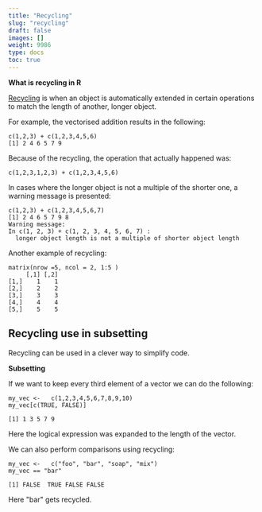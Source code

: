 ```yaml
---
title: "Recycling"
slug: "recycling"
draft: false
images: []
weight: 9986
type: docs
toc: true
---
```


**What is recycling in R**

[Recycling][1] is when an object is automatically extended in certain operations to match the length of another, longer object.

For example, the vectorised addition results in the following:

    c(1,2,3) + c(1,2,3,4,5,6)  
    [1] 2 4 6 5 7 9

Because of the recycling, the operation that actually happened was:

    c(1,2,3,1,2,3) + c(1,2,3,4,5,6)

In cases where the longer object is not a multiple of the shorter one, a warning message is presented:

    c(1,2,3) + c(1,2,3,4,5,6,7)
    [1] 2 4 6 5 7 9 8
    Warning message:
    In c(1, 2, 3) + c(1, 2, 3, 4, 5, 6, 7) :
      longer object length is not a multiple of shorter object length

Another example of recycling:

    matrix(nrow =5, ncol = 2, 1:5 )
         [,1] [,2]
    [1,]    1    1
    [2,]    2    2
    [3,]    3    3
    [4,]    4    4
    [5,]    5    5


  [1]: https://cran.r-project.org/doc/manuals/r-release/R-intro.html#The-recycling-rule

## Recycling use in subsetting
Recycling can be used in a clever way to simplify code.

**Subsetting**

 If we want to keep every third element of a vector we can do the following: 
 

    my_vec <-   c(1,2,3,4,5,6,7,8,9,10)
    my_vec[c(TRUE, FALSE)]

    [1] 1 3 5 7 9

Here the logical expression was expanded to the length of the vector.

We can also perform comparisons using recycling:

    my_vec <-   c("foo", "bar", "soap", "mix")
    my_vec == "bar"

    [1] FALSE  TRUE FALSE FALSE

Here "bar" gets recycled. 


